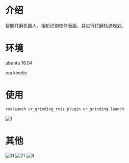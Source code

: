 
# 介绍
  智能打磨机器人，相机识别物体表面，并进行打磨轨迹规划。
# 环境
ubuntu 16.04

ros kinetic
# 使用
```
roslaunch ur_grinding_rviz_plugin ur_grinding.launch
```
![1](https://user-images.githubusercontent.com/13638834/168721581-3a4e8b20-50e2-4696-8eb8-7e330540eeb0.png)

# 其他
![11](https://user-images.githubusercontent.com/13638834/193035602-705d30a7-5be5-4219-a897-05e474d21c62.png)
![21](https://user-images.githubusercontent.com/13638834/193035625-30881297-e913-4c3f-9531-0fb4afdb6163.png)
![4](https://user-images.githubusercontent.com/13638834/193035655-d61a0828-b66d-4459-aa08-4d046a80652e.png)
